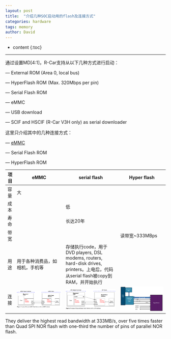 ```yaml
---
layout: post
title:  "介绍几种SOC启动用的flash及连接方式"
categories: hardware
tags: memory
author: David
---
```


* content
{:toc}

---

通过设置MD[4:1]，R-Car支持从以下几种方式进行启动：

— External ROM (Area 0, local bus)

— HyperFlash ROM (Max. 320Mbps per pin)

— Serial Flash ROM

— eMMC

— USB download

— SCIF and HSCIF (R-Car V3H only) as serial downloader

这里只介绍其中的几种连接方式：

— [eMMC](https://zhuanlan.zhihu.com/p/163535210)

— Serial Flash ROM

— HyperFlash ROM

| 项目 | eMMC | serial flash | Hyper flash |
|---|---|---|---|
| 容量 | 大 || |
| 成本 |  | 低 ||
| 寿命 |  | 长达20年 ||
| 带宽 |  |  | 读带宽~333MBps |
| 用途 | 用于各种消费品，如相机，手机等 | 存储执行code，用于DVD players, DSL modems, routers, hard-disk drives, printers。上电后，代码从serial flash被copy到RAM，并开始执行 ||
| 连接 | ![eMMC与soc的连接](https://github.com/titron/titron.github.io/raw/master/img/2021-04-19-flash_connect_emmc.png) | ![serial flash与soc的连接](https://github.com/titron/titron.github.io/raw/master/img/2021-04-19-flash_connect_serial_flash.png) | ![hyperFlash与soc的连接](https://github.com/titron/titron.github.io/raw/master/img/2021-04-19-flash_connect_hyperflash2.png) |


They deliver the highest read bandwidth at 333MB/s, over five times faster than Quad SPI NOR flash with one-third the number of pins of parallel NOR flash. 